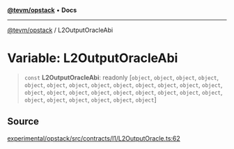 [**@tevm/opstack**](../README.md) • **Docs**

***

[@tevm/opstack](../globals.md) / L2OutputOracleAbi

# Variable: L2OutputOracleAbi

> `const` **L2OutputOracleAbi**: readonly [`object`, `object`, `object`, `object`, `object`, `object`, `object`, `object`, `object`, `object`, `object`, `object`, `object`, `object`, `object`, `object`, `object`, `object`, `object`, `object`, `object`, `object`, `object`, `object`, `object`, `object`, `object`, `object`]

## Source

[experimental/opstack/src/contracts/l1/L2OutputOracle.ts:62](https://github.com/evmts/tevm-monorepo/blob/main/experimental/opstack/src/contracts/l1/L2OutputOracle.ts#L62)
